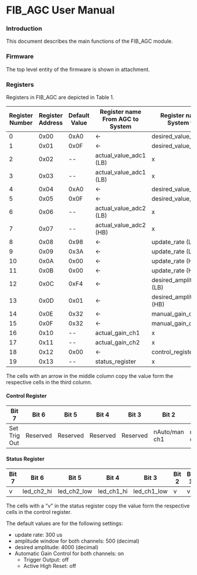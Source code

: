 # FIB\_AGC User Manual

### Introduction
This document describes the main functions of the FIB\_AGC module.

### Firmware

The top level entity of the firmware is shown in attachment.


### Registers

Registers in FIB\_AGC are depicted in Table 1.

| Register Number | Register Address | Default Value | Register name From AGC to System | Register name From System to AGC |
|-----------------|------------------|---------------|----------------------------------|----------------------------------|
| 0               | 0x00             | 0xA0          | ←                                | desired\_value\_adc1 (LB)          |
| 1               | 0x01             | 0x0F          | ←                                | desired\_value\_adc1 (HB)          |
| 2               | 0x02             | --            | actual\_value\_adc1 (LB)           | x                                |
| 3               | 0x03             | --            | actual\_value\_adc1 (LB)           | x                                |
| 4               | 0x04             | 0xA0          | ←                                | desired\_value\_adc2 (LB)          |
| 5               | 0x05             | 0x0F          | ←                                | desired\_value\_adc2 (LB)          |
| 6               | 0x06             | --            | actual\_value\_adc2 (LB)           | x                                |
| 7               | 0x07             | --            | actual\_value\_adc2 (HB)           | x                                |
| 8               | 0x08             | 0x98          | ←                                | update\_rate (LWLB)               |
| 9               | 0x09             | 0x3A          | ←                                | update\_rate (LWHB)               |
| 10              | 0x0A             | 0x00          | ←                                | update\_rate (HWLB)               |
| 11              | 0x0B             | 0x00          | ←                                | update\_rate (HWHB)               |
| 12              | 0x0C             | 0xF4          | ←                                | desired\_amplitude\_window (LB)    |
| 13              | 0x0D             | 0x01          | ←                                | desired\_amplitude\_window (HB)    |
| 14              | 0x0E             | 0x32          | ←                                | manual\_gain\_ch1                  |
| 15              | 0x0F             | 0x32          | ←                                | manual\_gain\_ch2                  |
| 16              | 0x10             | --            | actual\_gain\_ch1                  | x                                |
| 17              | 0x11             | --            | actual\_gain\_ch2                  | x                                |
| 18              | 0x12             | 0x00          | ←                                | control\_register                 |
| 19              | 0x13             | --            | status\_register                  | x                                |

The cells with an arrow in the middle column copy the value form the respective cells in the third column.

#### Control Register

| Bit 7        | Bit 6    | Bit 5    | Bit 4    | Bit 3    | Bit 2         | Bit 1         | Bit 0 |
|--------------|----------|----------|----------|----------|---------------|---------------|-------|
| Set Trig Out | Reserved | Reserved | Reserved | Reserved | nAuto/man ch1 | nAuto/man ch2 | reset |

#### Status Register

| Bit 7 | Bit 6      | Bit 5       | Bit 4      | Bit 3       | Bit 2 | Bit 1 | Bit 0 |
|-------|------------|-------------|------------|-------------|-------|-------|-------|
| v     | led\_ch2\_hi | led\_ch2\_low | led\_ch1\_hi | led\_ch1\_low | v     | v     | v     |

The cells with a "v" in the status register copy the value form the respective cells in the control register.

The default values are for the following settings:

* update rate: 300 us
* amplitude window for both channels: 500 (decimal)
* desired amplitude: 4000 (decimal)
* Automatic Gain Control for both channels: on
	* Trigger Output: off
	* Active High Reset: off